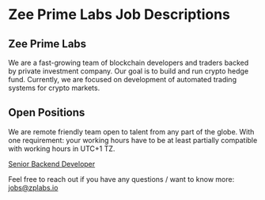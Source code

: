 
# Zee Prime Labs Job Descriptions

## Zee Prime Labs

We are a fast-growing team of blockchain developers and traders backed by private investment company. Our goal is to build and run crypto hedge fund. Currently, we are focused on development of automated trading systems for crypto markets.

## Open Positions

We are remote friendly team open to talent from any part of the globe.
With one requirement: your working hours have to be at least partially compatible with working hours in UTC+1 TZ.

[Senior Backend Developer](backend.md)

Feel free to reach out if you have any questions / want to know more: jobs@zplabs.io

